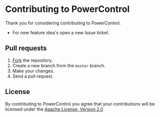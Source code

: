 # Contributing to PowerControl

Thank you for considering contributing to PowerControl.

* For new feature idea's open a new Issue ticket.

## Pull requests

1. [Fork](https://github.com/nberlijn/PowerControl#fork-destination-box) the repository.
2. Create a new branch from the `master` branch.
2. Make your changes.
4. Send a pull request.

## License

By contributing to PowerControl you agree that your contributions will be licensed under the [Apache License, Version 2.0](http://www.apache.org/licenses/LICENSE-2.0.txt)

